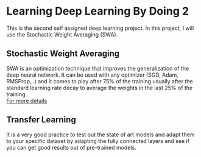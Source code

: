 # Learning Deep Learning By Doing 2 
This is the second self assigned deep learning project. In this project, I will use the Stochastic Weight Averaging (SWA). <br>
## Stochastic Weight Averaging
SWA is an optimization technique that improves the generalization of the deep neural network. It can be used with any optimizer (SGD, Adam, RMSProp,..) and it comes to play after 75% of the training usually after the standard learning rate decay to average the weights in the last 25% of the training.<br>
[For more details](https://pytorch.org/blog/stochastic-weight-averaging-in-pytorch/) 
## Transfer Learning 
It is a very good practice to test out the state of art models and adapt them to your specific dataset by adapting the fully connected layers and see if you can get good results out of pre-trained models.


